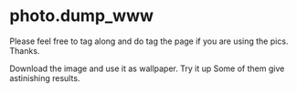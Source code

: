 # photo.dump_www
Please feel free to tag along and do tag the page if you are using the pics. Thanks.

Download the image and use it as wallpaper. Try it up Some of them give astinishing results.
